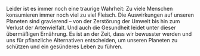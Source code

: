 Leider ist es immer noch eine traurige Wahrheit: Zu viele Menschen konsumieren immer noch viel zu viel Fleisch. Die Auswirkungen auf unseren Planeten sind gravierend – von der Zerstörung der Umwelt bis hin zum Verlust der Artenvielfalt. Und auch die Gesundheit leidet unter dieser übermäßigen Ernährung. Es ist an der Zeit, dass wir bewusster werden und uns für pflanzliche Alternativen entscheiden, um unseren Planeten zu schützen und ein gesünderes Leben zu führen.
